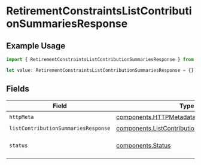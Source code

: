 # RetirementConstraintsListContributionSummariesResponse

## Example Usage

```typescript
import { RetirementConstraintsListContributionSummariesResponse } from "@apexfintechsolutions/ascend-sdk/models/operations";

let value: RetirementConstraintsListContributionSummariesResponse = {};
```

## Fields

| Field                                                                                                        | Type                                                                                                         | Required                                                                                                     | Description                                                                                                  |
| ------------------------------------------------------------------------------------------------------------ | ------------------------------------------------------------------------------------------------------------ | ------------------------------------------------------------------------------------------------------------ | ------------------------------------------------------------------------------------------------------------ |
| `httpMeta`                                                                                                   | [components.HTTPMetadata](../../models/components/httpmetadata.md)                                           | :heavy_check_mark:                                                                                           | N/A                                                                                                          |
| `listContributionSummariesResponse`                                                                          | [components.ListContributionSummariesResponse](../../models/components/listcontributionsummariesresponse.md) | :heavy_minus_sign:                                                                                           | OK                                                                                                           |
| `status`                                                                                                     | [components.Status](../../models/components/status.md)                                                       | :heavy_minus_sign:                                                                                           | INVALID_ARGUMENT: The request has an invalid argument.                                                       |